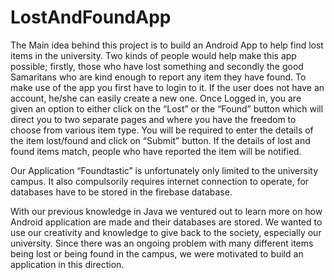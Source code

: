 # LostAndFoundApp
 The Main idea behind this project is to build an Android App to help find lost items in the university. Two kinds of people would help make this app possible; firstly, those who have lost something and secondly the good Samaritans who are kind enough to report any item they have found.
To make use of the app you first have to login to it. If the user does not have an account, he/she can easily create a new one. Once Logged in, you are given an option to either click on the “Lost” or the “Found” button which will direct you to two separate pages and where you have the freedom to choose from various item type. You will be required to enter the details of the item lost/found and click on “Submit” button. If the details of lost and found items match, people who have reported the item will be notified.

Our Application “Foundtastic” is unfortunately only limited to the university campus. It also compulsorily requires internet connection to operate, for databases have to be stored in the firebase database. 

With our previous knowledge in Java we ventured out to learn more on how Android application are made and their databases are stored. We wanted to use our creativity and knowledge to give back to the society, especially our university. Since there was an ongoing problem with many different items being lost or being found in the campus, we were motivated to build an application in this direction. 
